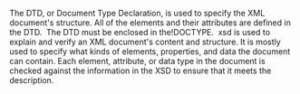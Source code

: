 The DTD, or Document Type Declaration, is used to specify the XML document's structure. All of the elements and their attributes are defined in the DTD.  The DTD must be enclosed in the!DOCTYPE.
 xsd is used to explain and verify an XML document's content and structure. It is mostly used to specify what kinds of elements, properties, and data the document can contain. Each element, attribute, or data type in the document is checked against the information in the XSD to ensure that it meets the description.